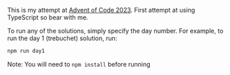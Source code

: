 This is my attempt at [Advent of Code 2023](https://adventofcode.com/2023). First attempt at using TypeScript so bear with me.

To run any of the solutions, simply specify the day number. For example, to run the day 1 (trebuchet) solution, run:

```sh
npm run day1
```
Note: You will need to `npm install` before running
